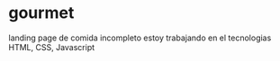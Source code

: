 # gourmet
landing page de comida
incompleto estoy trabajando en el
tecnologias HTML, CSS, Javascript
